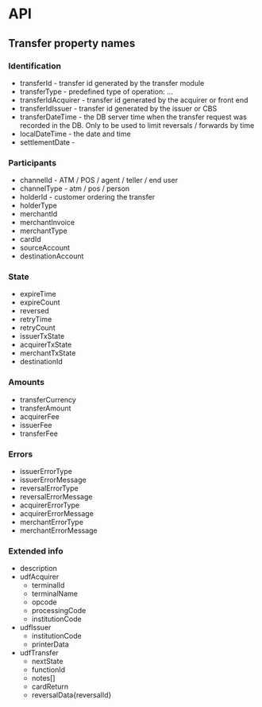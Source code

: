 # API

## Transfer property names

### Identification

* transferId - transfer id generated by the transfer module
* transferType - predefined type of operation: ...
* transferIdAcquirer - transfer id generated by the acquirer or front end
* transferIdIssuer - transfer id generated by the issuer or CBS
* transferDateTime - the DB server time when the transfer request was recorded in the DB. Only to be used to limit reversals / forwards by time
* localDateTime - the date and time
* settlementDate -

### Participants

* channelId - ATM / POS / agent / teller / end user
* channelType - atm / pos / person
* holderId - customer ordering the transfer
* holderType
* merchantId
* merchantInvoice
* merchantType
* cardId
* sourceAccount
* destinationAccount

### State

* expireTime
* expireCount
* reversed
* retryTime
* retryCount
* issuerTxState
* acquirerTxState
* merchantTxState
* destinationId

### Amounts

* transferCurrency
* transferAmount
* acquirerFee
* issuerFee
* transferFee

### Errors

* issuerErrorType
* issuerErrorMessage
* reversalErrorType
* reversalErrorMessage
* acquirerErrorType
* acquirerErrorMessage
* merchantErrorType
* merchantErrorMessage

### Extended info

* description
* udfAcquirer
  * terminalId
  * terminalName
  * opcode
  * processingCode
  * institutionCode
* udfIssuer
  * institutionCode
  * printerData
* udfTransfer
  * nextState
  * functionId
  * notes[]
  * cardReturn
  * reversalData{reversalId}
